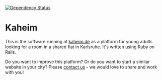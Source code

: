 [![Dependency Status](https://gemnasium.com/SDEagle/kaheim.svg)](https://gemnasium.com/SDEagle/kaheim)

Kaheim
======

This is the software running at [kaheim.de](https://kaheim.de)
as a platform for young adults looking for a room in a shared flat in Karlsruhe.
It's written using Ruby on Rails.

Do you want to improve this platform? Or do you want to start a similar website in your city?
Please [contact us](https://kaheim.de/about) - we would love to share and work with you!
